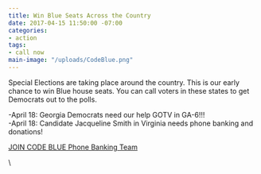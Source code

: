 ```yaml
---
title: Win Blue Seats Across the Country
date: 2017-04-15 11:50:00 -07:00
categories:
- action
tags:
- call now
main-image: "/uploads/CodeBlue.png"
---
```


Special Elections are taking place around the country. This is our early chance to win Blue house seats.  You can call voters in these states to get Democrats out to the polls.  

-April 18: Georgia Democrats need our help GOTV in GA-6!!!\
-April 18: Candidate Jacqueline Smith in Virginia needs phone banking and donations!

[JOIN CODE BLUE Phone Banking Team](www.facebook.com/joincodeblue)

\
